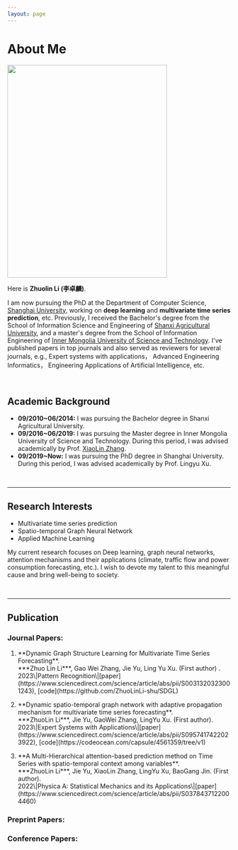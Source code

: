 ```yaml
---
layout: page
---
```


# About Me

<img src="https://ZhuoLinLi-shu.github.io/lizhuolin.jpg" class="floatpic" width="360" height="480">

Here is **Zhuolin Li (李卓麟)**.

I am now pursuing the PhD at the Department of Computer Science, <u>Shanghai University</u>, working on **deep learning** and **multivariate time series prediction**, etc. Previously, I received the Bachelor's degree from the School of Information Science and Engineering of <u>Shanxi Agricultural University</u>, and a master's degree from the School of Information Engineering of <u>Inner Mongolia University of Science and Technology</u>. I've published papers in top journals and also served as reviewers for several journals, e.g., Expert systems with applications， Advanced Engineering Informatics， Engineering Applications of Artificial Intelligence, etc.

<br>

## Academic Background

- **09/2010~06/2014:** I was pursuing the Bachelor degree in Shanxi Agricultural University.
- **09/2016~06/2019:** I was pursuing the Master degree in Inner Mongolia University of Science and Technology. During this period, I was advised academically by Prof. [XiaoLin Zhang](https://sit.imust.edu.cn/info/1153/4310.htm).
- **09/2019~Now:** I was pursuing the PhD degree in Shanghai University. During this period, I was advised academically by Prof. Lingyu Xu. 

<br>

---

## Research Interests

- Multivariate time series prediction
- Spatio-temporal Graph Neural Network
- Applied Machine Learning

My current research focuses on Deep learning, graph neural networks, attention mechanisms and their applications (climate, traffic flow and power consumption forecasting, etc.).  I wish to devote my talent to this meaningful cause and bring well-being to society.

<br>

---

## Publication

### Journal Papers:

1. <p>**Dynamic Graph Structure Learning for Multivariate Time Series Forecasting**.<br>***Zhuo Lin Li***, Gao Wei Zhang, Jie Yu, Ling Yu Xu. (First author) .<br> 2023\|Pattern Recognition\|[paper](https://www.sciencedirect.com/science/article/abs/pii/S0031320323001243), [code](https://github.com/ZhuoLinLi-shu/SDGL) </p>

2. <p>**Dynamic spatio-temporal graph network with adaptive propagation mechanism for multivariate time series forecasting**.<br>***ZhuoLin Li***, Jie Yu, GaoWei Zhang, LingYu Xu. (First author). <br>2023\|Expert Systems with Applications\|[paper](https://www.sciencedirect.com/science/article/abs/pii/S0957417422023922), [code](https://codeocean.com/capsule/4561359/tree/v1) </p>

3. <p>**A Multi-Hierarchical attention-based prediction method on Time Series with spatio-temporal context among variables**.<br>***ZhuoLin Li***, Jie Yu, XiaoLin Zhang, LingYu Xu, BaoGang Jin. (First author). <br>2022\|Physica A: Statistical Mechanics and its Applications\|[paper](https://www.sciencedirect.com/science/article/abs/pii/S0378437122004460) </p>

### Preprint Papers:



### Conference Papers:
